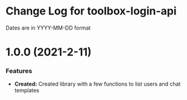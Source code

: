 # Change Log for toolbox-login-api

Dates are in YYYY-MM-DD format

# 1.0.0 (2021-2-11)

### Features

* **Created:** Created library with a few functions to list users and chat templates